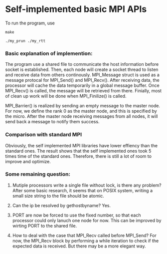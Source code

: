 # Self-implemented basic MPI APIs

To run the program, use

`make`

`./my_prun ./my_rtt`

### Basic explanation of implemention: <br>
The program use a shared file to communicate the host information before socket is established. Then, each node will create a socket thread to listen and receive data from others continously. MPI_Message struct is used as a message protocal for MPI_Send() and MPI_Recv(). After receiving data, the processor will cache the data temporarily in a global message buffer. Once MPI_Recv() is called, the message will be retrieved from there. Finially, most of clean up work will be done when MPI_Finilize() is called.

MPI_Barrier() is realized by sending an empty message to the master node. For now, we define the rank 0 as the master node, and this is specified by the micro. After the master node receiving messages from all nodes, it will send back a message to notify them success.

### Comparison with standard MPI <br>
Obviously, the self implemented MPI libraries have lower effiency than the standard ones. The result shows that the self implemented ones took 5 times time of the standard ones. Therefore, there is still a lot of room to improve and optimize.

### Some remaining question: <br>
1. Mutiple processors write a single file without lock, is there any problem?
After some basic research, it seems that on POSIX system, writing a small size string to the file should be atomic.

2. Can the ip be resolved by gethostbyname?
Yes.

3. PORT are now be forced to use the fixed number, so that each processor could only lanuch one node for now.
This can be improved by wirting PORT to the shared file.

4. How to deal with the case that MPI_Recv called before MPI_Send?
For now, the MPI_Recv block by performing a while iteration to check if the expected data is received. But there may be a more elegant way.
